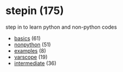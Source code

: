 # stepin (175)
step in to learn python and non-python codes

+ [basics](basics/README.md) (61)
+ [nonpython](nonpython/README.md) (51)
+ [examples](examples/README.md) (8)
+ [varscope](varscope/README.md) (19)
+ [intermediate](intermediate/README.md) (36)
